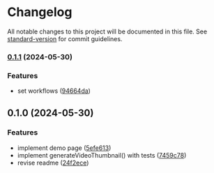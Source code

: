 # Changelog

All notable changes to this project will be documented in this file. See [standard-version](https://github.com/conventional-changelog/standard-version) for commit guidelines.

### [0.1.1](https://github.com/Gumball12/generate-video-dumbnail/compare/v0.1.0...v0.1.1) (2024-05-30)


### Features

* set workflows ([94664da](https://github.com/Gumball12/generate-video-dumbnail/commit/94664daae1b3fd056371df5f0245a420836da8af))

## 0.1.0 (2024-05-30)


### Features

* implement demo page ([5efe613](https://github.com/Gumball12/generate-video-dumbnail/commit/5efe61320d2fa5ab79de6c003a0b26c1858bd43e))
* implement generateVideoThumbnail() with tests ([7459c78](https://github.com/Gumball12/generate-video-dumbnail/commit/7459c783e27aa0a5b8c11f26af06547badd6ede8))
* revise readme ([24f2ece](https://github.com/Gumball12/generate-video-dumbnail/commit/24f2ece47922d489a3a4fa1b8662e2ca26d69d1c))
